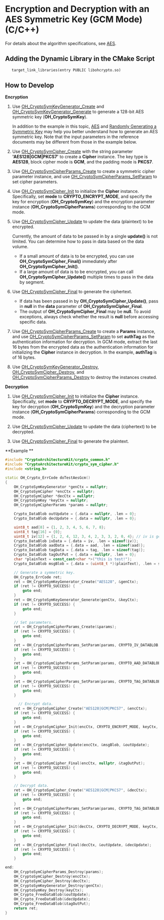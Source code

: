 # Encryption and Decryption with an AES Symmetric Key (GCM Mode) (C/C++)


For details about the algorithm specifications, see [AES](crypto-sym-encrypt-decrypt-spec.md#aes).


## Adding the Dynamic Library in the CMake Script
```txt
   target_link_libraries(entry PUBLIC libohcrypto.so)
```

## How to Develop

**Encryption**


1. Use [OH_CryptoSymKeyGenerator_Create](../../reference/apis-crypto-architecture-kit/_crypto_sym_key_api.md#oh_cryptosymkeygenerator_create) and [OH_CryptoSymKeyGenerator_Generate](../../reference/apis-crypto-architecture-kit/_crypto_sym_key_api.md#oh_cryptosymkeygenerator_generate) to generate a 128-bit AES symmetric key (**OH_CryptoSymKey**).
   
   In addition to the example in this topic, [AES](crypto-sym-key-generation-conversion-spec.md#aes) and [Randomly Generating a Symmetric Key](crypto-generate-sym-key-randomly-ndk.md) may help you better understand how to generate an AES symmetric key. Note that the input parameters in the reference documents may be different from those in the example below.

2. Use [OH_CryptoSymCipher_Create](../../reference/apis-crypto-architecture-kit/_crypto_sym_cipher_api.md#oh_cryptosymcipher_create) with the string parameter **'AES128|GCM|PKCS7'** to create a **Cipher** instance. The key type is **AES128**, block cipher mode is **GCM**, and the padding mode is **PKCS7**.

3. Use [OH_CryptoSymCipherParams_Create](../../reference/apis-crypto-architecture-kit/_crypto_sym_cipher_api.md#oh_cryptosymcipherparams_create) to create a symmetric cipher parameter instance, and use [OH_CryptoSymCipherParams_SetParam](../../reference/apis-crypto-architecture-kit/_crypto_sym_cipher_api.md#oh_cryptosymcipherparams_setparam) to set cipher parameters.

4. Use [OH_CryptoSymCipher_Init](../../reference/apis-crypto-architecture-kit/_crypto_sym_cipher_api.md#oh_cryptosymcipher_init) to initialize the **Cipher** instance. Specifically, set **mode** to **CRYPTO_ENCRYPT_MODE**, and specify the key for encryption (**OH_CryptoSymKey**) and the encryption parameter instance (**OH_CryptoSymCipherParams**) corresponding to the GCM mode.

5. Use [OH_CryptoSymCipher_Update](../../reference/apis-crypto-architecture-kit/_crypto_sym_cipher_api.md#oh_cryptosymcipher_update) to update the data (plaintext) to be encrypted.
   
   Currently, the amount of data to be passed in by a single **update()** is not limited. You can determine how to pass in data based on the data volume.

   - If a small amount of data is to be encrypted, you can use **OH_CryptoSymCipher_Final()** immediately after **OH_CryptoSymCipher_Init()**.
   - If a large amount of data is to be encrypted, you can call **OH_CryptoSymCipher_Update()** multiple times to pass in the data by segment.

6. Use [OH_CryptoSymCipher_Final](../../reference/apis-crypto-architecture-kit/_crypto_sym_cipher_api.md#oh_cryptosymcipher_final) to generate the ciphertext.
   - If data has been passed in by **OH_CryptoSymCipher_Update()**, pass in **null** in the **data** parameter of **OH_CryptoSymCipher_Final**.
   - The output of **OH_CryptoSymCipher_Final** may be **null**. To avoid exceptions, always check whether the result is **null** before accessing specific data.

7. Use [OH_CryptoSymCipherParams_Create](../../reference/apis-crypto-architecture-kit/_crypto_sym_cipher_api.md#oh_cryptosymcipherparams_create) to create a **Params** instance, and use [OH_CryptoSymCipherParams_SetParam](../../reference/apis-crypto-architecture-kit/_crypto_sym_cipher_api.md#oh_cryptosymcipherparams_setparam) to set **authTag** as the authentication information for decryption.
   In GCM mode, extract the last 16 bytes from the encrypted data as the authentication information for initializing the **Cipher** instance in decryption. In the example, **authTag** is of 16 bytes.

8. Use [OH_CryptoSymKeyGenerator_Destroy](../../reference/apis-crypto-architecture-kit/_crypto_sym_key_api.md#oh_cryptosymkeygenerator_destroy), [OH_CryptoSymCipher_Destroy](../../reference/apis-crypto-architecture-kit/_crypto_sym_cipher_api.md#oh_cryptosymcipher_destroy), and [OH_CryptoSymCipherParams_Destroy](../../reference/apis-crypto-architecture-kit/_crypto_sym_cipher_api.md#oh_cryptosymcipherparams_destroy) to destroy the instances created.


**Decryption**


1. Use [OH_CryptoSymCipher_Init](../../reference/apis-crypto-architecture-kit/_crypto_sym_cipher_api.md#oh_cryptosymcipher_init) to initialize the **Cipher** instance. Specifically, set **mode** to **CRYPTO_DECRYPT_MODE**, and specify the key for decryption (**OH_CryptoSymKey**) and the decryption parameter instance (**OH_CryptoSymCipherParams**) corresponding to the GCM mode.

2. Use [OH_CryptoSymCipher_Update](../../reference/apis-crypto-architecture-kit/_crypto_sym_cipher_api.md#oh_cryptosymcipher_update) to update the data (ciphertext) to be decrypted.

3. Use [OH_CryptoSymCipher_Final](../../reference/apis-crypto-architecture-kit/_crypto_sym_cipher_api.md#oh_cryptosymcipher_final) to generate the plaintext.


**Example **

```c++
#include "CryptoArchitectureKit/crypto_common.h"
#include "CryptoArchitectureKit/crypto_sym_cipher.h"
#include <string.h>

static OH_Crypto_ErrCode doTestAesGcm()
{
    OH_CryptoSymKeyGenerator *genCtx = nullptr;
    OH_CryptoSymCipher *encCtx = nullptr;
    OH_CryptoSymCipher *decCtx = nullptr;
    OH_CryptoSymKey *keyCtx = nullptr;
    OH_CryptoSymCipherParams *params = nullptr;

    Crypto_DataBlob outUpdate = {.data = nullptr, .len = 0};
    Crypto_DataBlob decUpdate = {.data = nullptr, .len = 0};

    uint8_t aad[8] = {1, 2, 3, 4, 5, 6, 7, 8};
    uint8_t tag[16] = {0};
    uint8_t iv[12] = {1, 2, 4, 12, 3, 4, 2, 3, 3, 2, 0, 4}; // iv is generated from an array of secure random numbers.
    Crypto_DataBlob ivData = {.data = iv, .len = sizeof(iv)};
    Crypto_DataBlob aadData = {.data = aad, .len = sizeof(aad)};
    Crypto_DataBlob tagData = {.data = tag, .len = sizeof(tag)};
    Crypto_DataBlob tagOutPut = {.data = nullptr, .len = 0};
    char *plainText = const_cast<char *>("this is test!");
    Crypto_DataBlob msgBlob = {.data = (uint8_t *)(plainText), .len = strlen(plainText)};

    // Generate a symmetric key.
    OH_Crypto_ErrCode ret;
    ret = OH_CryptoSymKeyGenerator_Create("AES128", &genCtx);
    if (ret != CRYPTO_SUCCESS) {
        goto end;
    }
    ret = OH_CryptoSymKeyGenerator_Generate(genCtx, &keyCtx);
    if (ret != CRYPTO_SUCCESS) {
        goto end;
    }

    // Set parameters.
    ret = OH_CryptoSymCipherParams_Create(&params);
    if (ret != CRYPTO_SUCCESS) {
        goto end;
    }
    ret = OH_CryptoSymCipherParams_SetParam(params, CRYPTO_IV_DATABLOB, &ivData);
    if (ret != CRYPTO_SUCCESS) {
        goto end;
    }
    ret = OH_CryptoSymCipherParams_SetParam(params, CRYPTO_AAD_DATABLOB, &aadData);
    if (ret != CRYPTO_SUCCESS) {
        goto end;
    }
    ret = OH_CryptoSymCipherParams_SetParam(params, CRYPTO_TAG_DATABLOB, &tagData);
    if (ret != CRYPTO_SUCCESS) {
        goto end;
    }

      // Encrypt data.
    ret = OH_CryptoSymCipher_Create("AES128|GCM|PKCS7", &encCtx);
    if (ret != CRYPTO_SUCCESS) {
        goto end;
    }
    ret = OH_CryptoSymCipher_Init(encCtx, CRYPTO_ENCRYPT_MODE, keyCtx, params);
    if (ret != CRYPTO_SUCCESS) {
        goto end;
    }
    ret = OH_CryptoSymCipher_Update(encCtx, &msgBlob, &outUpdate);
    if (ret != CRYPTO_SUCCESS) {
        goto end;
    }
    ret = OH_CryptoSymCipher_Final(encCtx, nullptr, &tagOutPut);
    if (ret != CRYPTO_SUCCESS) {
        goto end;
    }

    // Decrypt data.
    ret = OH_CryptoSymCipher_Create("AES128|GCM|PKCS7", &decCtx);
    if (ret != CRYPTO_SUCCESS) {
        goto end;
    }
    ret = OH_CryptoSymCipherParams_SetParam(params, CRYPTO_TAG_DATABLOB, &tagOutPut);
    if (ret != CRYPTO_SUCCESS) {
        goto end;
    }
    ret = OH_CryptoSymCipher_Init(decCtx, CRYPTO_DECRYPT_MODE, keyCtx, params);
    if (ret != CRYPTO_SUCCESS) {
        goto end;
    }
    ret = OH_CryptoSymCipher_Final(decCtx, &outUpdate, &decUpdate);
    if (ret != CRYPTO_SUCCESS) {
        goto end;
    }

end:
    OH_CryptoSymCipherParams_Destroy(params);
    OH_CryptoSymCipher_Destroy(encCtx);
    OH_CryptoSymCipher_Destroy(decCtx);
    OH_CryptoSymKeyGenerator_Destroy(genCtx);
    OH_CryptoSymKey_Destroy(keyCtx);
    OH_Crypto_FreeDataBlob(&outUpdate);
    OH_Crypto_FreeDataBlob(&decUpdate);
    OH_Crypto_FreeDataBlob(&tagOutPut);
    return ret;
}
```
